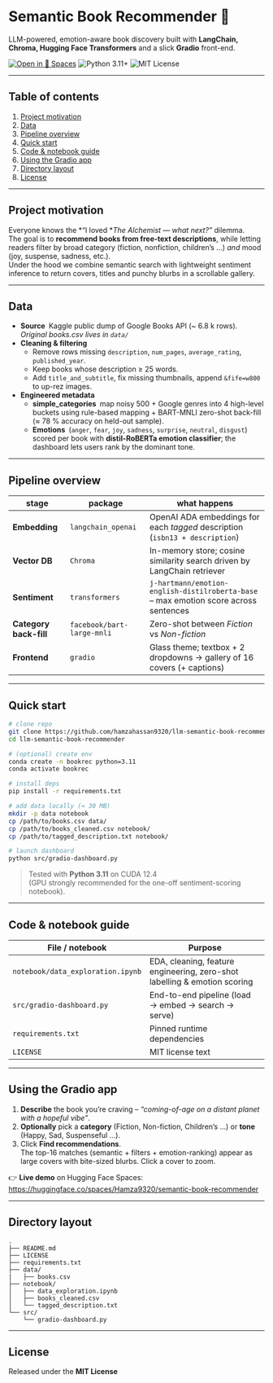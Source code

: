 # Semantic Book Recommender 🚀  
LLM-powered, emotion-aware book discovery built with **LangChain, Chroma, Hugging Face Transformers** and a slick **Gradio** front-end.

[![Open in 🤗 Spaces](https://img.shields.io/badge/Open%20in-🤗%20Spaces-yellow.svg)](https://huggingface.co/spaces/Hamza9320/semantic-book-recommender)
![Python 3.11+](https://img.shields.io/badge/python-3.10+-blue.svg)
![MIT License](https://img.shields.io/badge/License-MIT-green.svg)

---

## Table of contents
1. [Project motivation](#project-motivation)  
2. [Data](#data)  
3. [Pipeline overview](#pipeline-overview)  
4. [Quick start](#quick-start)  
5. [Code & notebook guide](#code--notebook-guide)  
6. [Using the Gradio app](#using-the-gradio-app)  
7. [Directory layout](#directory-layout)  
8. [License](#license)  

---

## Project motivation
Everyone knows the *“I loved **_The Alchemist_ — what next?”* dilemma.  
The goal is to **recommend books from free-text descriptions**, while letting readers filter by broad category (fiction, nonfiction, children’s …) *and* mood (joy, suspense, sadness, etc.).  
Under the hood we combine semantic search with lightweight sentiment inference to return covers, titles and punchy blurbs in a scrollable gallery.

---

## Data
* **Source** Kaggle public dump of Google Books API (~ 6.8 k rows).  
  *Original books.csv lives in `data/`*  
* **Cleaning & filtering**
  * Remove rows missing `description`, `num_pages`, `average_rating`, `published_year`.
  * Keep books whose description ≥ 25 words.
  * Add `title_and_subtitle`, fix missing thumbnails, append `&fife=w800` to up-rez images.
* **Engineered metadata**
  * **simple_categories** map noisy 500 + Google genres into 4 high-level buckets using rule-based mapping + BART-MNLI zero-shot back-fill (≈ 78 % accuracy on held-out sample).
  * **Emotions** (`anger`, `fear`, `joy`, `sadness`, `surprise`, `neutral`, `disgust`) scored per book with **distil-RoBERTa emotion classifier**; the dashboard lets users rank by the dominant tone.

---

## Pipeline overview

| stage | package | what happens |
|-------|---------|--------------|
| **Embedding** | `langchain_openai` | OpenAI ADA embeddings for each *tagged* description (`isbn13 + description`) |
| **Vector DB** | `Chroma` | In-memory store; cosine similarity search driven by LangChain retriever |
| **Sentiment** | `transformers` | `j-hartmann/emotion-english-distilroberta-base` – max emotion score across sentences |
| **Category back-fill** | `facebook/bart-large-mnli` | Zero-shot between *Fiction* vs *Non-fiction* |
| **Frontend** | `gradio` | Glass theme; textbox + 2 dropdowns → gallery of 16 covers (+ captions) |

---

## Quick start
```bash
# clone repo
git clone https://github.com/hamzahassan9320/llm-semantic-book-recommender.git
cd llm-semantic-book-recommender

# (optional) create env
conda create -n bookrec python=3.11
conda activate bookrec

# install deps
pip install -r requirements.txt

# add data locally (≈ 30 MB)
mkdir -p data notebook
cp /path/to/books.csv data/
cp /path/to/books_cleaned.csv notebook/
cp /path/to/tagged_description.txt notebook/

# launch dashboard
python src/gradio-dashboard.py
```

> Tested with **Python 3.11** on CUDA 12.4  
> (GPU strongly recommended for the one-off sentiment-scoring notebook).

---

## Code & notebook guide

| File / notebook | Purpose |
|-----------------|---------|
| `notebook/data_exploration.ipynb` | EDA, cleaning, feature engineering, zero-shot labelling & emotion scoring |
| `src/gradio-dashboard.py`        | End-to-end pipeline (load → embed → search → serve) |
| `requirements.txt`               | Pinned runtime dependencies |
| `LICENSE`                        | MIT license text |

---

## Using the Gradio app

1. **Describe** the book you’re craving – *“coming-of-age on a distant planet with a hopeful vibe”*.
2. **Optionally** pick a **category** (Fiction, Non-fiction, Children’s …) or **tone** (Happy, Sad, Suspenseful …).
3. Click **Find recommendations**.  
   The top-16 matches (semantic + filters + emotion-ranking) appear as large covers with bite-sized blurbs. Click a cover to zoom.

👉 **Live demo** on Hugging Face Spaces: <https://huggingface.co/spaces/Hamza9320/semantic-book-recommender>

---

## Directory layout

    .
    ├── README.md             
    ├── LICENSE
    ├── requirements.txt
    ├── data/                  
    |   ├── books.csv
    ├── notebook/
    │   ├── data_exploration.ipynb
    │   ├── books_cleaned.csv
    │   └── tagged_description.txt
    └── src/
        └── gradio-dashboard.py

---

## License

Released under the **MIT License** 